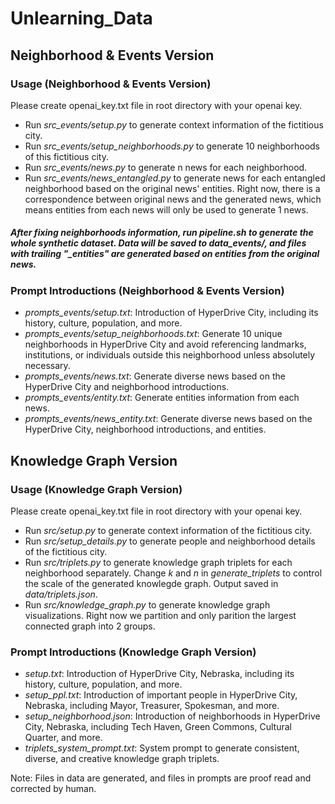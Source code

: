 # Unlearning_Data


## Neighborhood & Events Version
### Usage (Neighborhood & Events Version)
Please create openai_key.txt file in root directory with your openai key.

- Run *src_events/setup.py* to generate context information of the fictitious city.
- Run *src_events/setup_neighborhoods.py* to generate 10 neighborhoods of this fictitious city.
- Run *src_events/news.py* to generate n news for each neighborhood.
- Run *src_events/news_entangled.py* to generate news for each entangled neighborhood based on the original news' entities. Right now, there is a correspondence between original news and the generated news, which means entities from each news will only be used to generate 1 news.

##### After fixing neighborhoods information, run *pipeline.sh* to generate the whole synthetic dataset. Data will be saved to *data_events/*, and files with trailing "_entities" are generated based on entities from the original news.

### Prompt Introductions (Neighborhood & Events Version)
- *prompts_events/setup.txt*: Introduction of HyperDrive City, including its history, culture, population, and more.
- *prompts_events/setup_neighborhoods.txt*: Generate 10 unique neighborhoods in HyperDrive City and avoid referencing landmarks, institutions, or individuals outside this neighborhood unless absolutely necessary.
- *prompts_events/news.txt*: Generate diverse news based on the HyperDrive City and neighborhood introductions.
- *prompts_events/entity.txt*: Generate entities information from each news.
- *prompts_events/news_entity.txt*: Generate diverse news based on the HyperDrive City, neighborhood introductions, and entities.

## Knowledge Graph Version
### Usage (Knowledge Graph Version)
Please create openai_key.txt file in root directory with your openai key.

- Run *src/setup.py* to generate context information of the fictitious city.
- Run *src/setup_details.py* to generate people and neighborhood details of the fictitious city.
- Run *src/triplets.py* to generate knowledge graph triplets for each neighborhood separately. Change *k* and *n* in *generate_triplets* to control the scale of the generated knowlegde graph. Output saved in *data/triplets.json*.
- Run *src/knowledge_graph.py* to generate knowledge graph visualizations. Right now we partition and only parition the largest connected graph into 2 groups.

### Prompt Introductions (Knowledge Graph Version)
- *setup.txt*: Introduction of HyperDrive City, Nebraska, including its history, culture, population, and more.
- *setup_ppl.txt*: Introduction of important people in HyperDrive City, Nebraska, including Mayor, Treasurer, Spokesman, and more.
- *setup_neighborhood.json*: Introduction of neighborhoods in HyperDrive City, Nebraska, including Tech Haven, Green Commons, Cultural Quarter, and more.
- *triplets_system_prompt.txt*: System prompt to generate consistent, diverse, and creative knowledge graph triplets.

Note: Files in data are generated, and files in prompts are proof read and corrected by human.
